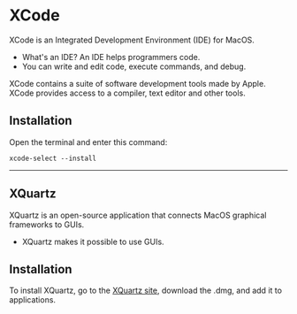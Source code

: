 XCode
=====
XCode is an Integrated Development Environment (IDE) for MacOS.
* What's an IDE? An IDE helps programmers code. 
* You can write and edit code, execute commands, and debug.

XCode contains a suite of software development tools made by Apple.
XCode provides access to a compiler, text editor and other tools.


## **Installation**
Open the terminal and enter this command:
```
xcode-select --install
```
------

XQuartz
-------

XQuartz is an open-source application that connects MacOS graphical frameworks to GUIs. 
* XQuartz makes it possible to use GUIs. 

## **Installation**
To install XQuartz, go to the <a href="https://www.xquartz.org/" target="_blank" rel="noreferrer">XQuartz site</a>, download the .dmg, and add it to applications.
